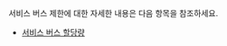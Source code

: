 서비스 버스 제한에 대한 자세한 내용은 다음 항목을 참조하세요.

* [서비스 버스 할당량](http://msdn.microsoft.com/library/azure/ee732538.aspx)

<!---HONumber=62-->